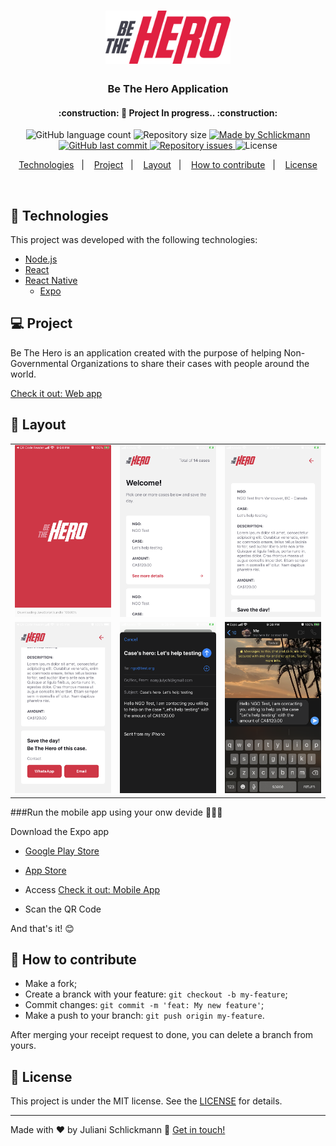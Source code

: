 <h1 align="center">
    <img alt="Be The Hero" src="./.github/logo.svg" width="200px" />
</h1>

<h3 align="center">
  Be The Hero Application
</h3>

<h4 align="center"> 
	:construction: 🚀 Project In progress.. :construction:
</h4>

<p align="center">
  <img alt="GitHub language count" src="https://img.shields.io/github/languages/count/Schlickmann/be-the-hero?color=%2304D361">

  <img alt="Repository size" src="https://img.shields.io/github/repo-size/Schlickmann/be-the-hero">
	
  <a href="https://www.linkedin.com/in/juliani-schlickmann-damasceno/" target="_blank">
    <img alt="Made by Schlickmann" src="https://img.shields.io/badge/made%20by-Schlickmann-%2304D361">
  </a>

  <a href="https://github.com/Schlickmann/be-the-hero/commits/master">
    <img alt="GitHub last commit" src="https://img.shields.io/github/last-commit/Schlickmann/be-the-hero">
  </a>

  <a href="https://github.com/Schlickmann/be-the-hero/issues">
    <img alt="Repository issues" src="https://img.shields.io/github/issues/Schlickmann/be-the-hero">
  </a>

  <img alt="License" src="https://img.shields.io/badge/license-MIT-brightgreen">
</p>
<p align="center">
  <a href="#rocket-Technologies">Technologies</a>&nbsp;&nbsp;&nbsp;|&nbsp;&nbsp;&nbsp;
  <a href="#-project">Project</a>&nbsp;&nbsp;&nbsp;|&nbsp;&nbsp;&nbsp;
  <a href="#-layout">Layout</a>&nbsp;&nbsp;&nbsp;|&nbsp;&nbsp;&nbsp;
  <a href="#-how-to-contribute">How to contribute</a>&nbsp;&nbsp;&nbsp;|&nbsp;&nbsp;&nbsp;
  <a href="#memo-license">License</a>
</p>

<br>


## :rocket: Technologies

This project was developed with the following technologies:

- [Node.js](https://nodejs.org/en/) 
- [React](https://reactjs.org)
- [React Native](https://facebook.github.io/react-native/)
   - [Expo](https://expo.io/)

## 💻 Project

<p>Be The Hero is an application created with the purpose of helping Non-Governmental Organizations to share their cases with people around the world.</p>

[Check it out: Web app](https://bethehero-schlickmann.netlify.com/)

## 🔖 Layout

<table>
  <tbody>
	 <tr>
	   <td><img alt="Be The Hero" src="./.github/01.PNG" width="200px" /></td>
	   <td><img alt="Be The Hero" src="./.github/02.PNG" width="200px" /></td>
	   <td><img alt="Be The Hero" src="./.github/03.PNG" width="200px" /></td>
	 </tr>
	  <tr>
	   <td><img alt="Be The Hero" src="./.github/04.jpeg" width="200px" /></td>
	   <td><img alt="Be The Hero" src="./.github/05.PNG" width="200px" /></td>
	   <td><img alt="Be The Hero" src="./.github/06.PNG" width="200px" /></td>
	 </tr>
  </tbody>
</table>

###Run the mobile app using your onw devide ✌🏻📱

<p>Download the Expo app</p>

- [Google Play Store](https://play.google.com/store/apps/details?id=host.exp.exponent&hl=en_CA)
- [App Store](https://apps.apple.com/ca/app/expo-client/id982107779)

- Access [Check it out: Mobile App](https://exp.host/@schlickmann/bethehero)
- Scan the QR Code

And that's it! 😊

## 🤔 How to contribute

- Make a fork;
- Create a branck with your feature: `git checkout -b my-feature`;
- Commit changes: `git commit -m 'feat: My new feature'`;
- Make a push to your branch: `git push origin my-feature`.

After merging your receipt request to done, you can delete a branch from yours.

## :memo: License

This project is under the MIT license. See the [LICENSE](LICENSE) for details.

---

Made with ♥ by Juliani Schlickmann :wave: [Get in touch!](https://www.linkedin.com/in/juliani-schlickmann-damasceno)

